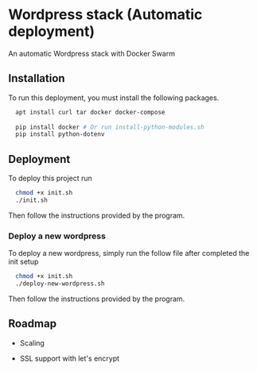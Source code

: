 
# Wordpress stack (Automatic deployment)

An automatic Wordpress stack with Docker Swarm



## Installation

To run this deployment, you must install the following packages.

```bash
  apt install curl tar docker docker-compose
  
  pip install docker # Or run install-python-modules.sh
  pip install python-dotenv
```
    
## Deployment

To deploy this project run

```bash
  chmod +x init.sh
  ./init.sh
```

Then follow the instructions provided by the program.

### Deploy a new wordpress

To deploy a new wordpress, simply run the follow file after completed the init setup

```bash
  chmod +x init.sh
  ./deploy-new-wordpress.sh
```

Then follow the instructions provided by the program.


## Roadmap

- Scaling

- SSL support with let's encrypt
